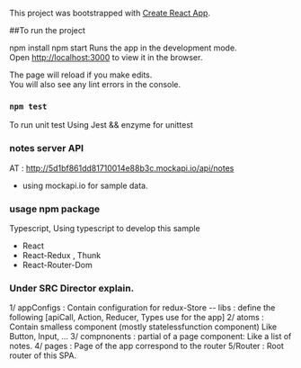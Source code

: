 This project was bootstrapped with [Create React App](https://github.com/facebook/create-react-app).

##To run the project

npm install 
npm start
Runs the app in the development mode.<br>
Open [http://localhost:3000](http://localhost:3000) to view it in the browser.

The page will reload if you make edits.<br>
You will also see any lint errors in the console.

### `npm test`
To run unit test
Using Jest && enzyme for unittest

### notes server API
AT : http://5d1bf861dd81710014e88b3c.mockapi.io/api/notes
- using mockapi.io for sample data.

### usage npm package
Typescript, Using typescript to develop this sample
- React
- React-Redux , Thunk
- React-Router-Dom

### Under SRC Director explain.
1/ appConfigs : Contain configuration for redux-Store
  -- libs : define the following [apiCall, Action, Reducer, Types use for the app]
2/ atoms : 
  Contain smalless component (mostly statelessfunction component) 
  Like Button, Input, ...
3/ compnonents : 
  partial of a page component: Like a list of notes. 
4/ pages : 
  Page of the app correspond to the router
5/Router : 
  Root router of this SPA.
   